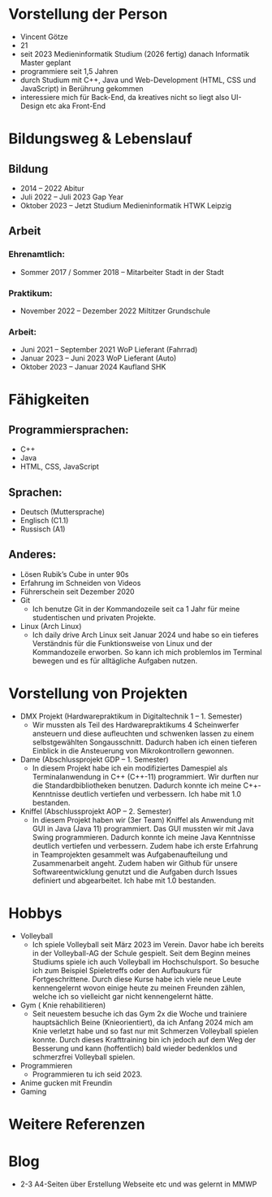 ﻿# Vorstellung der Person
- Vincent Götze
- 21
- seit 2023 Medieninformatik Studium (2026 fertig) danach Informatik Master geplant
- programmiere seit 1,5 Jahren 
- durch Studium mit C++, Java und Web-Development (HTML, CSS und JavaScript) in Berührung gekommen
- interessiere mich für Back-End, da kreatives nicht so liegt also UI-Design etc aka Front-End

# Bildungsweg & Lebenslauf
## Bildung
- 2014 – 2022 Abitur
- Juli 2022 –  Juli 2023 Gap Year
- Oktober 2023 – Jetzt Studium Medieninformatik HTWK Leipzig

## Arbeit
### Ehrenamtlich:
- Sommer 2017 / Sommer 2018 – Mitarbeiter Stadt in der Stadt

### Praktikum:
- November 2022 – Dezember 2022 Miltitzer Grundschule 

### Arbeit:
- Juni 2021 – September 2021 WoP Lieferant (Fahrrad)
- Januar 2023 – Juni 2023 WoP Lieferant (Auto)
- Oktober 2023 – Januar 2024 Kaufland SHK

# Fähigkeiten
## Programmiersprachen:
- C++
- Java
- HTML, CSS, JavaScript

## Sprachen:
- Deutsch (Muttersprache)
- Englisch (C1.1)
- Russisch (A1)

## Anderes:
- Lösen Rubik’s Cube in unter 90s
- Erfahrung im Schneiden von Videos
- Führerschein seit Dezember 2020
- Git
    - Ich benutze Git in der Kommandozeile seit ca 1 Jahr für meine studentischen und privaten Projekte. 
- Linux (Arch Linux)
    - Ich daily drive Arch Linux seit Januar 2024 und habe so ein tieferes Verständnis für die Funktionsweise von Linux und der Kommandozeile erworben. So kann ich mich problemlos im Terminal bewegen und es für alltägliche Aufgaben nutzen.

# Vorstellung von Projekten
- DMX Projekt (Hardwarepraktikum in Digitaltechnik 1 – 1. Semester)
    - Wir mussten als Teil des Hardwarepraktikums 4 Scheinwerfer ansteuern und diese aufleuchten und schwenken lassen zu einem selbstgewählten Songausschnitt. Dadurch haben ich einen tieferen Einblick in die Ansteuerung von Mikrokontrollern gewonnen.
- Dame (Abschlussprojekt GDP – 1. Semester)
    - In diesem Projekt habe ich ein modifiziertes Damespiel als Terminalanwendung in C++ (C++-11) programmiert. Wir durften nur die Standardbibliotheken benutzen. Dadurch konnte ich meine C++-Kenntnisse deutlich vertiefen und verbessern. Ich habe mit 1.0 bestanden.
- Kniffel (Abschlussprojekt AOP – 2. Semester)
    - In diesem Projekt haben wir (3er Team) Kniffel als Anwendung mit GUI in Java (Java 11) programmiert. Das GUI mussten wir mit Java Swing programmieren. Dadurch konnte ich meine Java Kenntnisse deutlich vertiefen und verbessern. Zudem habe ich erste Erfahrung in Teamprojekten gesammelt was Aufgabenaufteilung und Zusammenarbeit angeht. Zudem haben wir Github für unsere Softwareentwicklung genutzt und die Aufgaben durch Issues definiert und abgearbeitet. Ich habe mit 1.0 bestanden.

# Hobbys
- Volleyball
    - Ich spiele Volleyball seit März 2023 im Verein. Davor habe ich bereits in der Volleyball-AG der Schule gespielt. Seit dem Beginn meines Studiums spiele ich auch Volleyball im Hochschulsport. So besuche ich zum Beispiel Spieletreffs oder den Aufbaukurs für Fortgeschrittene. Durch diese Kurse habe ich viele neue Leute kennengelernt wovon einige heute zu meinen Freunden zählen, welche ich so vielleicht gar nicht kennengelernt hätte.
- Gym ( Knie rehabilitieren)
    - Seit neuestem besuche ich das Gym 2x die Woche und trainiere hauptsächlich Beine (Knieorientiert), da ich Anfang 2024 mich am Knie verletzt habe und so fast nur mit Schmerzen Volleyball spielen konnte. Durch dieses Krafttraining bin ich jedoch auf dem Weg der Besserung und kann (hoffentlich) bald wieder bedenklos und schmerzfrei Volleyball spielen. 
- Programmieren
    - Programmieren tu ich seid 2023.
- Anime gucken mit Freundin
- Gaming

# Weitere Referenzen

# Blog
- 2-3 A4-Seiten über Erstellung Webseite etc und was gelernt in MMWP

